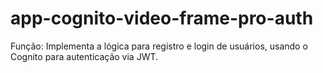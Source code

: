 # app-cognito-video-frame-pro-auth
Função: Implementa a lógica para registro e login de usuários, usando o Cognito para autenticação via JWT.
